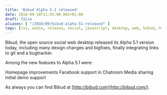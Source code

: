 ```yaml
---
title: 'Bibud Alpha 5.1 released'
date: 2010-09-10T11:55:00.001+01:00
draft: false
aliases: [ "/2010/09/bibud-alpha-51-released" ]
tags: [css, audio, release, social, javascript, desktop, web, bibud, html5, alpha, git, video]
---
```


Bibud, the open source social web desktop released its Alpha 5.1 version today, including many design changes and bigfixes, finally integrating links to git and a bugtracker.

Among the new features to Alpha 5.1 were:

Homepage improvements
Facebook support in Chatroom
Media sharing initial demo support

As always you can find Bibud at [http://bibud.com](http://bibud.com/).